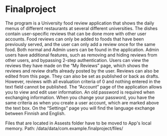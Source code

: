 # Finalproject

The program is a University food review application that shows the daily menus of different restaurants at several different universities. 
The dishes contain user-specific reviews that can be done more with other user accounts. 
Food reviews can only be added to foods that have been previously served, and the user can only add a review once for the same food. 
Both normal and Admin users can be found in the application. 
Admin users have additional features, such as removing and hiding reviews from other users, and bypassing 2-step authentication. 
Users can view the reviews they have made on the “My Reviews” page, which shows the reviews and review drafts already posted by the user. 
Reviews can also be edited from this page. 
They can also be set as published or back as drafts. 
However, reviews with all evaluation criteria of 0 and nothing entered in the text field cannot be published. 
The “Account” page of the application allows you to view and edit user information. 
An old password is required when exchanging information. When you change your password, 
you have the same criteria as when you create a user account, 
which are marked above the text box. 
On the “Settings” page you will find the language exchange between Finnish and English.

Files that are located in Assests folder have to be moved to App's local memory. Path: /data/data/com.example.finalproject/files/
